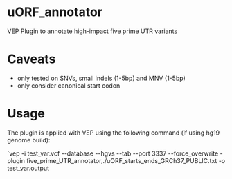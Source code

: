 # uORF_annotator
VEP Plugin to annotate high-impact five prime UTR variants

# Caveats 
- only tested on SNVs, small indels (1-5bp) and MNV (1-5bp)
- only consider canonical start codon

# Usage 
The plugin is applied with VEP using the following command (if using hg19 genome build): 

`vep -i test_var.vcf --database --hgvs --tab --port 3337 --force_overwrite -plugin five_prime_UTR_annotator,./uORF_starts_ends_GRCh37_PUBLIC.txt -o test_var.output
